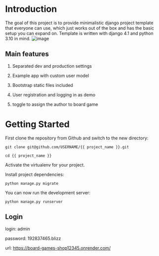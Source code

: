 # Introduction
The goal of this project is to provide minimalistic django project template that everyone can use, which just works out of the box and has the basic setup you can expand on.
Template is written with django 4.1 and python 3.10 in mind.
![image](https://github.com/ladno338/Board_games_shop/assets/87599383/51347bc9-5dd8-45c2-9490-be7836e96bcf)

## Main features
1. Separated dev and production settings

2. Example app with custom user model

3. Bootstrap static files included

4. User registration and logging in as demo

5. toggle to assign the author to board game
# Getting Started
First clone the repository from Github and switch to the new directory:
```
git clone git@github.com/USERNAME/{{ project_name }}.git
```
```
cd {{ project_name }}
```
Activate the virtualenv for your project.

Install project dependencies:
```
python manage.py migrate
```
You can now run the development server:
```
python manage.py runserver
```
## Login
login: admin

password: 192837465.blizz

url: https://board-games-shop12345.onrender.com/
